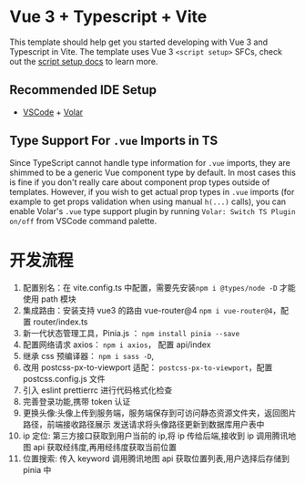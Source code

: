 # Vue 3 + Typescript + Vite

This template should help get you started developing with Vue 3 and Typescript in Vite. The template uses Vue 3 `<script setup>` SFCs, check out the [script setup docs](https://v3.vuejs.org/api/sfc-script-setup.html#sfc-script-setup) to learn more.

## Recommended IDE Setup

-   [VSCode](https://code.visualstudio.com/) + [Volar](https://marketplace.visualstudio.com/items?itemName=johnsoncodehk.volar)

## Type Support For `.vue` Imports in TS

Since TypeScript cannot handle type information for `.vue` imports, they are shimmed to be a generic Vue component type by default. In most cases this is fine if you don't really care about component prop types outside of templates. However, if you wish to get actual prop types in `.vue` imports (for example to get props validation when using manual `h(...)` calls), you can enable Volar's `.vue` type support plugin by running `Volar: Switch TS Plugin on/off` from VSCode command palette.

# 开发流程

1. 配置别名：在 vite.config.ts 中配置，需要先安装`npm i @types/node -D` 才能使用 path 模块
2. 集成路由：安装支持 vue3 的路由 vue-router@4 `npm i vue-router@4`，配置 router/index.ts
3. 新一代状态管理工具，Pinia.js ： `npm install pinia --save`
4. 配置网络请求 axios： `npm i axios`， 配置 api/index
5. 继承 css 预编译器： `npm i sass -D`,
6. 改用 postcss-px-to-viewport 适配： `postcss-px-to-viewport`，配置 postcss.config.js 文件
7. 引入 eslint prettierrc 进行代码格式化检查
8. 完善登录功能,携带 token 认证
9. 更换头像:头像上传到服务端，服务端保存到可访问静态资源文件夹，返回图片路径，前端接收路径展示 发送请求将头像路径更新到数据库用户表中
10. ip 定位: 第三方接口获取到用户当前的 ip,将 ip 传给后端,接收到 ip 调用腾讯地图 api 获取经纬度,再用经纬度获取当前位置
11. 位置搜索: 传入 keyword 调用腾讯地图 api 获取位置列表,用户选择后存储到 pinia 中
